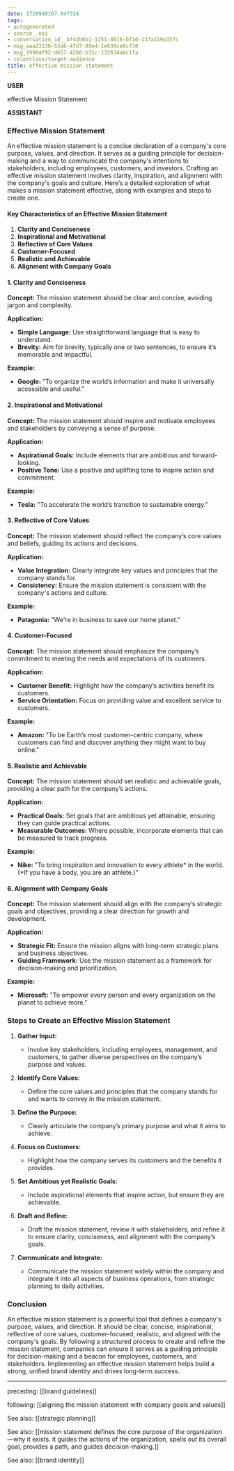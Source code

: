 ```yaml
---
date: 1720940167.847314
tags:
- autogenerated
- source__oai
- conversation_id__bf42b6b1-1151-4616-bf16-137a219a357c
- msg_aaa23136-53ab-47d7-89e4-1e630ce6cf30
- msg_19984f92-d657-4266-b31c-132634abc1fa
- colorclass/target-audience
title: effective mission statement
---
```


**USER**

effective Mission Statement


**ASSISTANT**

### Effective Mission Statement

An effective mission statement is a concise declaration of a company's core purpose, values, and direction. It serves as a guiding principle for decision-making and a way to communicate the company's intentions to stakeholders, including employees, customers, and investors. Crafting an effective mission statement involves clarity, inspiration, and alignment with the company's goals and culture. Here’s a detailed exploration of what makes a mission statement effective, along with examples and steps to create one.

#### Key Characteristics of an Effective Mission Statement

1. **Clarity and Conciseness**
2. **Inspirational and Motivational**
3. **Reflective of Core Values**
4. **Customer-Focused**
5. **Realistic and Achievable**
6. **Alignment with Company Goals**

#### 1. **Clarity and Conciseness**

**Concept:** The mission statement should be clear and concise, avoiding jargon and complexity.

**Application:**
- **Simple Language:** Use straightforward language that is easy to understand.
- **Brevity:** Aim for brevity, typically one or two sentences, to ensure it’s memorable and impactful.

**Example:**
- **Google:** "To organize the world’s information and make it universally accessible and useful."

#### 2. **Inspirational and Motivational**

**Concept:** The mission statement should inspire and motivate employees and stakeholders by conveying a sense of purpose.

**Application:**
- **Aspirational Goals:** Include elements that are ambitious and forward-looking.
- **Positive Tone:** Use a positive and uplifting tone to inspire action and commitment.

**Example:**
- **Tesla:** "To accelerate the world’s transition to sustainable energy."

#### 3. **Reflective of Core Values**

**Concept:** The mission statement should reflect the company’s core values and beliefs, guiding its actions and decisions.

**Application:**
- **Value Integration:** Clearly integrate key values and principles that the company stands for.
- **Consistency:** Ensure the mission statement is consistent with the company's actions and culture.

**Example:**
- **Patagonia:** "We're in business to save our home planet."

#### 4. **Customer-Focused**

**Concept:** The mission statement should emphasize the company’s commitment to meeting the needs and expectations of its customers.

**Application:**
- **Customer Benefit:** Highlight how the company’s activities benefit its customers.
- **Service Orientation:** Focus on providing value and excellent service to customers.

**Example:**
- **Amazon:** "To be Earth’s most customer-centric company, where customers can find and discover anything they might want to buy online."

#### 5. **Realistic and Achievable**

**Concept:** The mission statement should set realistic and achievable goals, providing a clear path for the company’s actions.

**Application:**
- **Practical Goals:** Set goals that are ambitious yet attainable, ensuring they can guide practical actions.
- **Measurable Outcomes:** Where possible, incorporate elements that can be measured to track progress.

**Example:**
- **Nike:** "To bring inspiration and innovation to every athlete* in the world. (*If you have a body, you are an athlete.)"

#### 6. **Alignment with Company Goals**

**Concept:** The mission statement should align with the company’s strategic goals and objectives, providing a clear direction for growth and development.

**Application:**
- **Strategic Fit:** Ensure the mission aligns with long-term strategic plans and business objectives.
- **Guiding Framework:** Use the mission statement as a framework for decision-making and prioritization.

**Example:**
- **Microsoft:** "To empower every person and every organization on the planet to achieve more."

### Steps to Create an Effective Mission Statement

1. **Gather Input:**
   - Involve key stakeholders, including employees, management, and customers, to gather diverse perspectives on the company’s purpose and values.

2. **Identify Core Values:**
   - Define the core values and principles that the company stands for and wants to convey in the mission statement.

3. **Define the Purpose:**
   - Clearly articulate the company’s primary purpose and what it aims to achieve.

4. **Focus on Customers:**
   - Highlight how the company serves its customers and the benefits it provides.

5. **Set Ambitious yet Realistic Goals:**
   - Include aspirational elements that inspire action, but ensure they are achievable.

6. **Draft and Refine:**
   - Draft the mission statement, review it with stakeholders, and refine it to ensure clarity, conciseness, and alignment with the company’s goals.

7. **Communicate and Integrate:**
   - Communicate the mission statement widely within the company and integrate it into all aspects of business operations, from strategic planning to daily activities.

### Conclusion

An effective mission statement is a powerful tool that defines a company's purpose, values, and direction. It should be clear, concise, inspirational, reflective of core values, customer-focused, realistic, and aligned with the company's goals. By following a structured process to create and refine the mission statement, companies can ensure it serves as a guiding principle for decision-making and a beacon for employees, customers, and stakeholders. Implementing an effective mission statement helps build a strong, unified brand identity and drives long-term success.


---

preceding: [[brand guidelines]]  


following: [[aligning the mission statement with company goals and values]]

See also: [[strategic planning]]


See also: [[mission statement defines the core purpose of the organization—why it exists. it guides the actions of the organization, spells out its overall goal, provides a path, and guides decision-making.]]


See also: [[brand identity]]